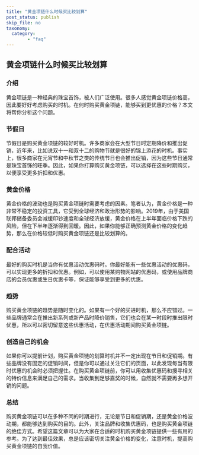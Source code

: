 ```yaml
---
title: "黄金项链什么时候买比较划算"
post_status: publish
skip_file: no
taxonomy:
  category:
        - "faq"
---
```


## 黄金项链什么时候买比较划算

### 介绍

黄金项链是一种经典的珠宝首饰，被人们广泛使用。很多人感觉黄金项链价格高，因此要好好考虑购买的时机。在何时购买黄金项链，能够买到更优惠的价格？本文将帮你分析这个问题。

### 节假日

节假日是购买黄金项链的较好时机。许多商家会在大型节日时定期降价和推出促销，近年来，比如说双十一和双十二的购物节就是很好的锦上添花的时机。事实上，很多商家在元宵节和中秋节之类的传统节日也会推出促销，因为这些节日通常是珠宝首饰的旺季。因此，如果你打算购买黄金项链，可以选择在这些时期购买，以便享受更多折扣和优惠。

### 黄金价格

黄金价格的波动也是购买黄金项链时需要考虑的因素。笔者认为，黄金价格是一种非常不稳定的投资工具，它受到全球经济和政治形势的影响。2019年，由于美国联邦储备委员会减缓印钞速度和全球经济放缓，黄金价格在上半年面临价格下跌的风险，但在下半年逐渐得到回暖。因此，如果你能够正确预测黄金价格的变化趋势，那么在价格较低时购买黄金项链还是比较划算的。

### 配合活动

最好的购买时机是当你有优惠活动优惠码时。你最好能有一些优惠活动的优惠码，可以实现更多的折扣和优惠。例如，可以使用某购物网站的优惠码，或使用品牌商店的会员优惠或生日优惠卡等，保证能够享受到更多的优惠。

### 趋势

购买黄金项链的趋势是随时变化的。如果有一个好的买进时机，那么不应错过。一些品牌通常会在推出新系列或新产品时降价销售，它们也会在某一时段时推出限时优惠，所以可以密切留意这些优惠活动，在优惠活动期间购买黄金项链。

### 创造自己的机会

如果你可以提前计划，购买黄金项链的划算时机并不一定出现在节日和促销期。有些品牌没有固定的促销时间，但是你可以通过关注它们的页面，以此发现每当有限时优惠的机会时必须把握住。在购买黄金项链前，你可以用收集优惠码和搜寻相关的特价信息来满足自己的需求。当收集到足够嘉奖的时候，自然就不需要再多想开销的问题。

### 总结

购买黄金项链可以在多种不同的时期进行，无论是节日和促销期，还是黄金价格波动期，都能够达到购买的目的。此外，关注品牌和收集优惠码，也是购买黄金项链的绝佳方式。希望这篇文章可以为大家在合适的时机购买黄金项链提供一些有用的参考。为了达到最佳效果，总是应该密切关注黄金价格的变化，注意时机，提高购买黄金项链的自我价值。
